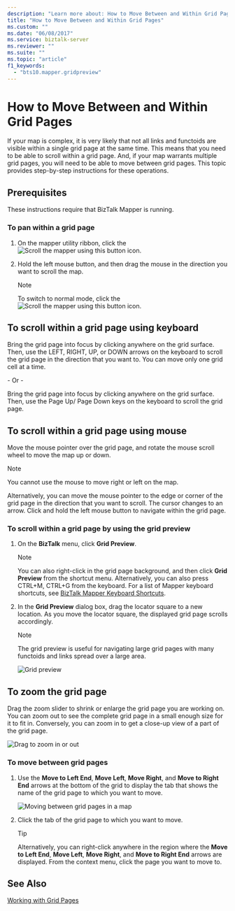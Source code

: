 ```yaml
---
description: "Learn more about: How to Move Between and Within Grid Pages"
title: "How to Move Between and Within Grid Pages"
ms.custom: ""
ms.date: "06/08/2017"
ms.service: biztalk-server
ms.reviewer: ""
ms.suite: ""
ms.topic: "article"
f1_keywords: 
  - "bts10.mapper.gridpreview"
---
```

# How to Move Between and Within Grid Pages
If your map is complex, it is very likely that not all links and functoids are visible within a single grid page at the same time. This means that you need to be able to scroll within a grid page. And, if your map warrants multiple grid pages, you will need to be able to move between grid pages. This topic provides step-by-step instructions for these operations.  
  
## Prerequisites  
 These instructions require that BizTalk Mapper is running.  
  
### To pan within a grid page  
  
1.  On the mapper utility ribbon, click the ![Scroll the mapper using this button](../core/media/mapper-pan-hand.gif "Mapper_Pan_Hand") icon.  
  
2.  Hold the left mouse button, and then drag the mouse in the direction you want to scroll the map.  
  
    > [!NOTE]
    >  To switch to normal mode, click the ![Scroll the mapper using this button](../core/media/mapper-pan-hand.gif "Mapper_Pan_Hand") icon.  
  
## To scroll within a grid page using keyboard  
 Bring the grid page into focus by clicking anywhere on the grid surface. Then, use the LEFT, RIGHT, UP, or DOWN arrows on the keyboard to scroll the grid page in the direction that you want to. You can move only one grid cell at a time.  
  
 \- Or -  
  
 Bring the grid page into focus by clicking anywhere on the grid surface. Then, use the Page Up/ Page Down keys on the keyboard to scroll the grid page.  
  
## To scroll within a grid page using mouse  
 Move the mouse pointer over the grid page, and rotate the mouse scroll wheel to move the map up or down.  
  
> [!NOTE]
>  You cannot use the mouse to move right or left on the map.  
  
 Alternatively, you can move the mouse pointer to the edge or corner of the grid page in the direction that you want to scroll. The cursor changes to an arrow. Click and hold the left mouse button to navigate within the grid page.  
  
### To scroll within a grid page by using the grid preview  
  
1.  On the **BizTalk** menu, click **Grid Preview**.  
  
    > [!NOTE]
    >  You can also right-click in the grid page background, and then click **Grid Preview** from the shortcut menu. Alternatively, you can also press CTRL+M, CTRL+G from the keyboard. For a list of Mapper keyboard shortcuts, see [BizTalk Mapper Keyboard Shortcuts](../core/biztalk-mapper-keyboard-shortcuts.md).  
  
2.  In the **Grid Preview** dialog box, drag the locator square to a new location. As you move the locator square, the displayed grid page scrolls accordingly.  
  
    > [!NOTE]
    >  The grid preview is useful for navigating large grid pages with many functoids and links spread over a large area.  
  
     ![Grid preview](../core/media/gridpreview.gif "GridPreview")  
  
## To zoom the grid page  
 Drag the zoom slider to shrink or enlarge the grid page you are working on. You can zoom out to see the complete grid page in a small enough size for it to fit in. Conversely, you can zoom in to get a close-up view of a part of the grid page.  
  
 ![Drag to zoom in or out](../core/media/zoom-gridpage.gif "Zoom_gridpage")  
  
### To move between grid pages  
  
1.  Use the **Move to Left End**, **Move Left**, **Move Right**, and **Move to Right End** arrows at the bottom of the grid to display the tab that shows the name of the grid page to which you want to move.  
  
     ![Moving between grid pages in a map](../core/media/move-between-grid-pages.gif "Move_between_grid_pages")  
  
2.  Click the tab of the grid page to which you want to move.  
  
    > [!TIP]
    >  Alternatively, you can right-click anywhere in the region where the **Move to Left End**, **Move Left**, **Move Right**, and **Move to Right End** arrows are displayed. From the context menu, click the page you want to move to.  
  
## See Also  
 [Working with Grid Pages](../core/working-with-grid-pages.md)
